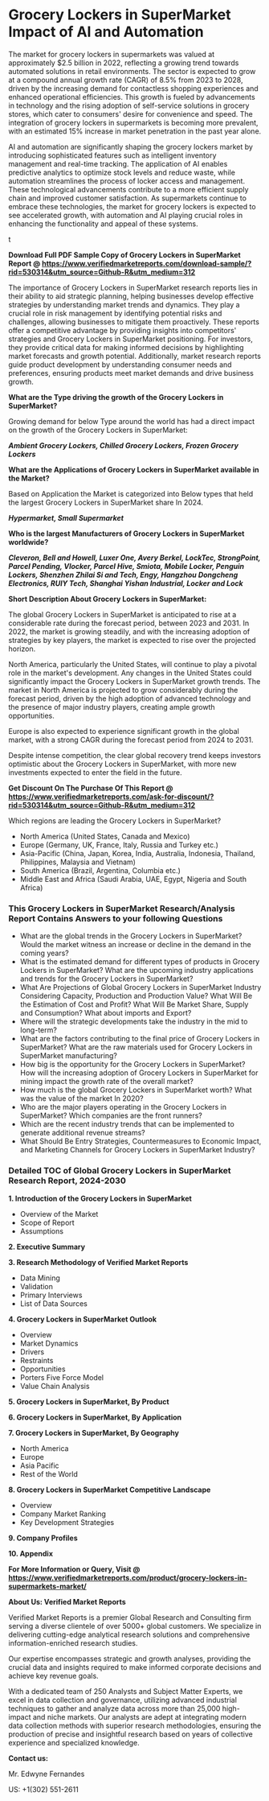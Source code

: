 <meta name="title" content="Global Grocery Lockers in SuperMarket Impact of AI and Automation"><meta name="description" content="The market for grocery lockers in supermarkets was valued at approximately $2.5 billion in 2022, reflecting a growing trend towards automated solutions in retail envir"><meta name="title" content="Grocery Lockers in SuperMarket Size, Share, Scope, Trends, Growth, Opportunities, Analysis, Forecast"><h1>Grocery Lockers in SuperMarket Impact of AI and Automation</h1><p>The market for grocery lockers in supermarkets was valued at approximately $2.5 billion in 2022, reflecting a growing trend towards automated solutions in retail environments. The sector is expected to grow at a compound annual growth rate (CAGR) of 8.5% from 2023 to 2028, driven by the increasing demand for contactless shopping experiences and enhanced operational efficiencies. This growth is fueled by advancements in technology and the rising adoption of self-service solutions in grocery stores, which cater to consumers' desire for convenience and speed. The integration of grocery lockers in supermarkets is becoming more prevalent, with an estimated 15% increase in market penetration in the past year alone.</p><p>AI and automation are significantly shaping the grocery lockers market by introducing sophisticated features such as intelligent inventory management and real-time tracking. The application of AI enables predictive analytics to optimize stock levels and reduce waste, while automation streamlines the process of locker access and management. These technological advancements contribute to a more efficient supply chain and improved customer satisfaction. As supermarkets continue to embrace these technologies, the market for grocery lockers is expected to see accelerated growth, with automation and AI playing crucial roles in enhancing the functionality and appeal of these systems.</p>t</p><p id="" class=""><strong>Download Full PDF Sample Copy of Grocery Lockers in SuperMarket Report @ <a href="https://www.verifiedmarketreports.com/download-sample/?rid=530314&utm_source=Github-R&utm_medium=312" target="_blank">https://www.verifiedmarketreports.com/download-sample/?rid=530314&utm_source=Github-R&utm_medium=312</a></strong></p><p>The importance of&nbsp;Grocery Lockers in SuperMarket research reports lies in their ability to aid strategic planning, helping businesses develop effective strategies by understanding market trends and dynamics. They play a crucial role in risk management by identifying potential risks and challenges, allowing businesses to mitigate them proactively. These reports offer a competitive advantage by providing insights into competitors' strategies and Grocery Lockers in SuperMarket positioning. For investors, they provide critical data for making informed decisions by highlighting market forecasts and growth potential. Additionally, market research reports guide product development by understanding consumer needs and preferences, ensuring products meet market demands and drive business growth.</p><p><strong>What are the&nbsp;Type driving the growth of the Grocery Lockers in SuperMarket?</strong></p><p id="" class="">Growing demand for below Type around the world has had a direct impact on the growth of the Grocery Lockers in SuperMarket:</p><em><strong>Ambient Grocery Lockers, Chilled Grocery Lockers, Frozen Grocery Lockers</strong></em></p><strong>What are the&nbsp;Applications&nbsp;of Grocery Lockers in SuperMarket available in the Market?</strong></p><p id="" class="">Based on Application the Market is categorized into Below types that held the largest Grocery Lockers in SuperMarket share In 2024.</p><em><strong>Hypermarket, Small Supermarket</strong></em></p><strong>Who is the largest Manufacturers of Grocery Lockers in SuperMarket worldwide?</strong></p><p><em><strong>Cleveron, Bell and Howell, Luxer One, Avery Berkel, LockTec, StrongPoint, Parcel Pending, Vlocker, Parcel Hive, Smiota, Mobile Locker, Penguin Lockers, Shenzhen Zhilai Si and Tech, Engy, Hangzhou Dongcheng Electronics, RUIY Tech, Shanghai Yishan Industrial, Locker and Lock</strong></em></p><p id="" class=""><strong>Short Description About Grocery Lockers in SuperMarket:</strong></p><p>The global Grocery Lockers in SuperMarket is anticipated to rise at a considerable rate during the forecast period, between 2023 and 2031. In 2022, the market is growing steadily, and with the increasing adoption of strategies by key players, the market is expected to rise over the projected horizon.</p><p>North America, particularly the United States, will continue to play a pivotal role in the market's development. Any changes in the United States could significantly impact the Grocery Lockers in SuperMarket growth trends. The market in North America is projected to grow considerably during the forecast period, driven by the high adoption of advanced technology and the presence of major industry players, creating ample growth opportunities.</p><p>Europe is also expected to experience significant growth in the global market, with a strong CAGR during the forecast period from 2024 to 2031.</p><p>Despite intense competition, the clear global recovery trend keeps investors optimistic about the Grocery Lockers in SuperMarket, with more new investments expected to enter the field in the future.</p><p id="" class=""><strong>Get Discount On The Purchase Of This Report @ <a href="https://www.verifiedmarketreports.com/ask-for-discount/?rid=530314&utm_source=Github-R&utm_medium=312" target="_blank">https://www.verifiedmarketreports.com/ask-for-discount/?rid=530314&utm_source=Github-R&utm_medium=312</a></strong></p>Which regions are leading the Grocery Lockers in SuperMarket?</p><ul><li>North America (United States, Canada and Mexico)</li><li>Europe (Germany, UK, France, Italy, Russia and Turkey etc.)</li><li>Asia-Pacific (China, Japan, Korea, India, Australia, Indonesia, Thailand, Philippines, Malaysia and Vietnam)</li><li>South America (Brazil, Argentina, Columbia etc.)</li><li>Middle East and Africa (Saudi Arabia, UAE, Egypt, Nigeria and South Africa)</li></ul><h3 id="" class="">This Grocery Lockers in SuperMarket Research/Analysis Report Contains Answers to your following Questions</h3><ul><li>What are the global trends in the Grocery Lockers in SuperMarket? Would the market witness an increase or decline in the demand in the coming years?</li><li>What is the estimated demand for different types of products in Grocery Lockers in SuperMarket? What are the upcoming industry applications and trends for the Grocery Lockers in SuperMarket?</li><li>What Are Projections of Global Grocery Lockers in SuperMarket Industry Considering Capacity, Production and Production Value? What Will Be the Estimation of Cost and Profit? What Will Be Market Share, Supply and Consumption? What about imports and Export?</li><li>Where will the strategic developments take the industry in the mid to long-term?</li><li>What are the factors contributing to the final price of Grocery Lockers in SuperMarket? What are the raw materials used for Grocery Lockers in SuperMarket manufacturing?</li><li>How big is the opportunity for the Grocery Lockers in SuperMarket? How will the increasing adoption of Grocery Lockers in SuperMarket for mining impact the growth rate of the overall market?</li><li>How much is the global Grocery Lockers in SuperMarket worth? What was the value of the market In 2020?</li><li>Who are the major players operating in the Grocery Lockers in SuperMarket? Which companies are the front runners?</li><li>Which are the recent industry trends that can be implemented to generate additional revenue streams?</li><li>What Should Be Entry Strategies, Countermeasures to Economic Impact, and Marketing Channels for Grocery Lockers in SuperMarket Industry?</li></ul><h3 id="" class="">Detailed TOC of Global Grocery Lockers in SuperMarket Research Report, 2024-2030</h3><p id="" class=""><strong>1. Introduction of the Grocery Lockers in SuperMarket</strong></p><ul><li>Overview of the Market</li><li>Scope of Report</li><li>Assumptions</li></ul><p id="" class=""><strong>2. Executive Summary</strong></p><p id="" class=""><strong>3. Research Methodology of Verified Market Reports</strong></p><ul><li>Data Mining</li><li>Validation</li><li>Primary Interviews</li><li>List of Data Sources</li></ul><p id="" class=""><strong>4. Grocery Lockers in SuperMarket Outlook</strong></p><ul><li>Overview</li><li>Market Dynamics</li><li>Drivers</li><li>Restraints</li><li>Opportunities</li><li>Porters Five Force Model</li><li>Value Chain Analysis</li></ul><p id="" class=""><strong>5. Grocery Lockers in SuperMarket, By Product</strong></p><p id="" class=""><strong>6. Grocery Lockers in SuperMarket, By Application</strong></p><p id="" class=""><strong>7. Grocery Lockers in SuperMarket, By Geography</strong></p><ul><li>North America</li><li>Europe</li><li>Asia Pacific</li><li>Rest of the World</li></ul><p id="" class=""><strong>8. Grocery Lockers in SuperMarket Competitive Landscape</strong></p><ul><li>Overview</li><li>Company Market Ranking</li><li>Key Development Strategies</li></ul><p id="" class=""><strong>9. Company Profiles</strong></p><p id="" class=""><strong>10. Appendix</strong></p><p id="" class=""><strong>For More Information or Query, Visit @ <a href="https://www.verifiedmarketreports.com/product/grocery-lockers-in-supermarkets-market/" target="_blank">https://www.verifiedmarketreports.com/product/grocery-lockers-in-supermarkets-market/</a></strong></p><p id="" class=""><strong>About Us: Verified Market Reports</strong></p><p id="" class="">Verified Market Reports is a premier Global Research and Consulting firm serving a diverse clientele of over 5000+ global customers. We specialize in delivering cutting-edge analytical research solutions and comprehensive information-enriched research studies.</p><p id="" class="">Our expertise encompasses strategic and growth analyses, providing the crucial data and insights required to make informed corporate decisions and achieve key revenue goals.</p><p id="" class="">With a dedicated team of 250 Analysts and Subject Matter Experts, we excel in data collection and governance, utilizing advanced industrial techniques to gather and analyze data across more than 25,000 high-impact and niche markets. Our analysts are adept at integrating modern data collection methods with superior research methodologies, ensuring the production of precise and insightful research based on years of collective experience and specialized knowledge.</p><p id="" class=""><strong>Contact us:</strong></p><p id="" class="">Mr. Edwyne Fernandes</p><p id="" class="">US: +1(302) 551-2611</p>
